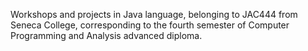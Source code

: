 Workshops and projects in Java language, belonging to JAC444 from Seneca College, corresponding to the fourth semester of Computer Programming and Analysis advanced diploma.